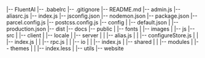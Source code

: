 |-- FluentAI
    |-- .babelrc
    |-- .gitignore
    |-- README.md
    |-- admin.js
    |-- aliasrc.js
    |-- index.js
    |-- jsconfig.json
    |-- nodemon.json
    |-- package.json
    |-- parcel.config.js
    |-- postcss.config.js
    |-- config
    |   |-- default.json
    |   |-- production.json
    |-- dist
    |-- docs
    |-- public
    |   |-- fonts
    |   |-- images
    |   |-- js
    |-- src
    |   |-- client
    |   |-- locale
    |   |-- server
    |   |   |-- alias.js
    |   |   |-- configureStore.js
    |   |   |-- index.js
    |   |   |-- rpc.js
    |   |   |-- io
    |   |       |-- index.js
    |   |-- shared
    |   |   |-- modules
    |   |-- themes
    |   |   |-- index.less
    |   |-- utils
    |-- website
